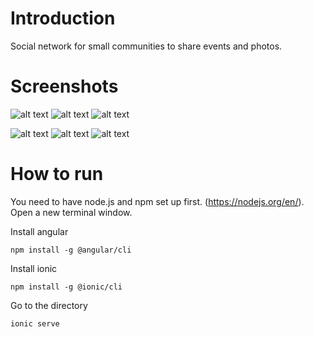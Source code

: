 # Introduction

Social network for small communities to share events and photos.

# Screenshots 

![alt text](https://www.simpleimageresizer.com/_uploads/photos/21dea7aa/localhost_8100_Pixel_5_25.png) ![alt text](https://www.simpleimageresizer.com/_uploads/photos/21dea7aa/localhost_8100_Pixel_5_1_25.png) ![alt text](https://www.simpleimageresizer.com/_uploads/photos/21dea7aa/localhost_8100_Pixel_5_2_1_25.png) 

 ![alt text](https://www.simpleimageresizer.com/_uploads/photos/21dea7aa/localhost_8100_Pixel_5_4_25.png) 
 ![alt text](https://www.simpleimageresizer.com/_uploads/photos/21dea7aa/localhost_8100_Pixel_5_3_25.png)
 ![alt text](https://www.simpleimageresizer.com/_uploads/photos/21dea7aa/localhost_8100_tabs_tabs_feediPhone_12_Pro_25.png)

# How to run

You need to have node.js and npm set up first. (https://nodejs.org/en/). Open a new terminal window.

Install angular

```npm install -g @angular/cli```

Install ionic

```npm install -g @ionic/cli```

Go to the directory

```ionic serve```

